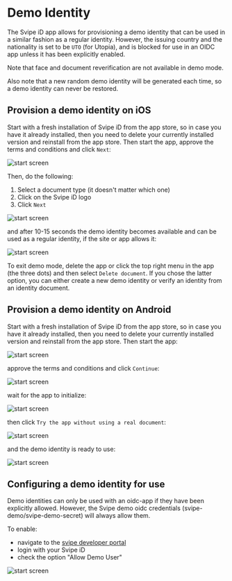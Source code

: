 # Demo Identity

The Svipe iD app allows for provisioning a demo identity that can be used in a
similar fashion as a regular identity. However, the issuing country and the
nationality is set to be `UTO` (for Utopia), and is blocked for use in an OIDC
app unless it has been explicitly enabled.

Note that face and document reverification are not available in demo mode.

Also note that a new random demo identity will be generated each time, so a demo
identity can never be restored.


## Provision a demo identity on iOS

Start with a fresh installation of Svipe iD from the app store, so in case you
have it already installed, then you need to delete your currently installed
version and reinstall from the app store. Then start the app, approve the
terms and conditions and click `Next`:

![start screen](./images/demo-identity/demo-ios-n1.jpg)

Then, do the following:
1) Select a document type (it doesn't matter which one)
2) Click on the Svipe iD logo
3) Click `Next`

![start screen](./images/demo-identity/demo-ios-n2.jpg)

and after 10-15 seconds the demo identity becomes available and can be used as a
regular identity, if the site or app allows it:

![start screen](./images/demo-identity/demo-ios-n3.jpg)

To exit demo mode, delete the app or click the top right menu in the app (the
three dots) and then select `Delete document`. If you chose the latter option,
you can either create a new demo identity or verify an identity from an identity
document.

## Provision a demo identity on Android

Start with a fresh installation of Svipe iD from the app store, so in case you
have it already installed, then you need to delete your currently installed
version and reinstall from the app store. Then start the app:

![start screen](./images/demo-identity/demo-android-n1.jpg)

approve the terms and conditions and click `Continue`:

![start screen](./images/demo-identity/demo-android-n2.jpg)

wait for the app to initialize:

![start screen](./images/demo-identity/demo-android-n3.jpg)

then click `Try the app without using a real document`:

![start screen](./images/demo-identity/demo-android-n4.jpg)

and the demo identity is ready to use:

![start screen](./images/demo-identity/demo-android-n5.jpg)




## Configuring a demo identity for use

Demo identities can only be used with an oidc-app if they have been explicitly
allowed. However, the Svipe demo oidc credentials (svipe-demo/svipe-demo-secret)
will always allow them.

To enable:
* navigate to the [svipe developer portal](https://developer.svipe.com)
* login with your Svipe iD
* check the option "Allow Demo User"

<div class="img-80 center">

![start screen](./images/demo-identity/demo-ok.jpg)

</div>